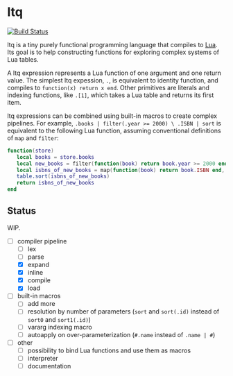 # ltq

[![Build Status](https://travis-ci.org/mpeterv/ltq.svg?branch=master)](https://travis-ci.org/mpeterv/ltq)

ltq is a tiny purely functional programming language that compiles to [Lua](http://www.lua.org/). Its goal is to help constructing functions for exploring complex systems of Lua tables.

A ltq expression represents a Lua function of one argument and one return value. The simplest ltq expession, `.`, is equivalent to identity function, and compiles to `function(x) return x end`. Other primitives are literals and indexing functions, like `.[1]`, which takes a Lua table and returns its first item. 

ltq expressions can be combined using built-in macros to create complex pipelines. For example, `.books | filter(.year >= 2000) \ .ISBN | sort` is equivalent to the following Lua function, assuming conventional definitions of `map` and `filter`:

```lua
function(store)
   local books = store.books
   local new_books = filter(function(book) return book.year >= 2000 end, books)
   local isbns_of_new_books = map(function(book) return book.ISBN end, new_books)
   table.sort(isbns_of_new_books)
   return isbns_of_new_books
end
```

## Status

WIP.

- [ ] compiler pipeline
  - [ ] lex
  - [ ] parse
  - [x] expand
  - [x] inline
  - [x] compile
  - [x] load
- [ ] built-in macros
  - [ ] add more
  - [ ] resolution by number of parameters (`sort` and `sort(.id)` instead of `sort0` and `sort1(.id)`)
  - [ ] vararg indexing macro
  - [ ] autoapply on over-parameterization (`#.name` instead of `.name | #`)
- [ ] other
  - [ ] possibility to bind Lua functions and use them as macros
  - [ ] interpreter
  - [ ] documentation
